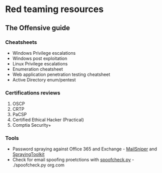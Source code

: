 # Red teaming resources
## The Offensive guide

### Cheatsheets
- Windows Privilege escalations
- Windows post exploitation
- Linux Privilege escalations
- Enumeration cheatsheet
- Web application penetration testing cheatsheet
- Active Directory enum/pentest

### Certifications reviews
1. OSCP
2. CRTP
3. PaCSP
4. Certified Ethical Hacker (Practical)
5. Comptia Security+

### Tools
- Password spraying against Office 365 and Exchange - [MailSniper](https://github.com/dafthack/MailSniper) and [SprayingToolkit](https://github.com/byt3bl33d3r/SprayingToolkit)
- Check for email spoofing proetctions with [spoofcheck.py](https://github.com/BishopFox/spoofcheck) - ./spoofcheck.py org.com
